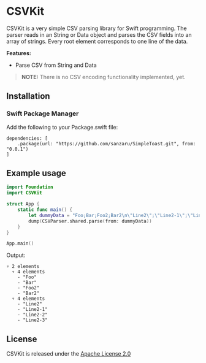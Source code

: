 # CSVKit

CSVKit is a very simple CSV parsing library for Swift programming.
The parser reads in an String or Data object and parses the CSV fields into an array of strings. Every root element corresponds to one line of the data.

**Features:**

* Parse CSV from String and Data


> **NOTE:** There is no CSV encoding functionality implemented, yet. 


## Installation

### Swift Package Manager

Add the following to your Package.swift file:

```
dependencies: [
    .package(url: "https://github.com/sanzaru/SimpleToast.git", from: "0.0.1")
]
```


## Example usage

```swift
import Foundation
import CSVKit

struct App {
    static func main() {
        let dummyData = "Foo;Bar;Foo2;Bar2\n\"Line2\";\"Line2-1\";\"Line2-2\";\"Line2-3\""
        dump(CSVParser.shared.parse(from: dummyData))
    }
}

App.main()
```

Output:
```
▿ 2 elements
  ▿ 4 elements
    - "Foo"
    - "Bar"
    - "Foo2"
    - "Bar2"
  ▿ 4 elements
    - "Line2"
    - "Line2-1"
    - "Line2-2"
    - "Line2-3"

```

## License

CSVKit is released under the [Apache License 2.0](LICENSE)
